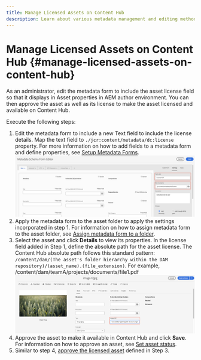 ```yaml
---
title: Manage Licensed Assets on Content Hub
description: Learn about various metadata management and editing methods
---
```


# Manage Licensed Assets on Content Hub {#manage-licensed-assets-on-content-hub}

As an administrator, edit the metadata form to include the asset license field so that it displays in Asset properties in AEM author environment. You can then approve the asset as well as its license to make the asset licensed and available on Content Hub.

Execute the following steps:

1. Edit the metadata form to include a new Text field to include the license details. Map the text field to `./jcr:content/metadata/dc:license` property. For more information on how to add fields to a metadata form and define properties, see [Setup Metadata Forms](/help/assets/metadata-assets-view.md#metadata-forms).
![zip extraction](/help/assets/assets/metadata-form-edit.png)
1. Apply the metadata form to the asset folder to apply the settings incorporated in step 1. For information on how to assign metadata form to the asset folder, see [Assign metadata form to a folder](/help/assets/metadata-assets-view.md#metadata-forms).
1. Select the asset and click **Details** to view its properties. In the license field added in Step 1, define the absolute path for the asset license. The Content Hub absolute path follows this standard pattern: `/content/dam/(The asset's folder hierarchy within the DAM repository)/(asset_name).(file_extension)`. For example, /content/dam/teamA/projects/documents/file1.pdf
![absolute path](/help/assets/assets/absolute-path.png)
1. Approve the asset to make it available in Content Hub and click **Save**. For information on how to approve an asset, see [Set asset status](/help/assets/manage-organize-assets-view.md#set-asset-status).
1. Similar to step 4, [approve the licensed asset](/help/assets/manage-organize-assets-view.md#set-asset-status) defined in Step 3.